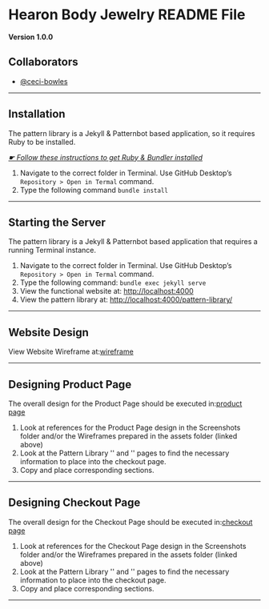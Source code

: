 # Hearon Body Jewelry README File

**Version 1.0.0**

## Collaborators

- [@ceci-bowles](https://github.com/ceci-bowles)

---

## Installation

The pattern library is a Jekyll & Patternbot based application, so it requires Ruby to be installed.

[*☛ Follow these instructions to get Ruby & Bundler installed*](https://learn-the-web.algonquindesign.ca/courses/web-dev-4/install-more-developer-tools/)

1. Navigate to the correct folder in Terminal. Use GitHub Desktop’s `Repository > Open in Termal` command.
2. Type the following command `bundle install`

---

## Starting the Server

The pattern library is a Jekyll & Patternbot based application that requires a running Terminal instance.

1. Navigate to the correct folder in Terminal. Use GitHub Desktop’s `Repository > Open in Termal` command.
2. Type the following command: `bundle exec jekyll serve`
3. View the functional website at: [http://localhost:4000](http://localhost:4000)
4. View the pattern library at: [http://localhost:4000/pattern-library/](http://localhost:4000/pattern-library/)

---

## Website Design

View Website Wireframe at:[wireframe](/assets/wireframes.xd)

---

## Designing Product Page

The overall design for the Product Page should be executed in:[product page](ecommerce-pattern-library/products.html)

1. Look at references for the Product Page design in the Screenshots folder and/or the Wireframes prepared in the assets folder (linked above)
2. Look at the Pattern Library '' and '' pages to find the necessary information to place into the checkout page.
3. Copy and place corresponding sections.

---

## Designing Checkout Page

The overall design for the Checkout Page should be executed in:[checkout page](ecommerce-pattern-library/checkout.html)

1. Look at references for the Checkout Page design in the Screenshots folder and/or the Wireframes prepared in the assets folder (linked above)
2. Look at the Pattern Library '' and '' pages to find the necessary information to place into the checkout page.
3. Copy and place corresponding sections.

---
